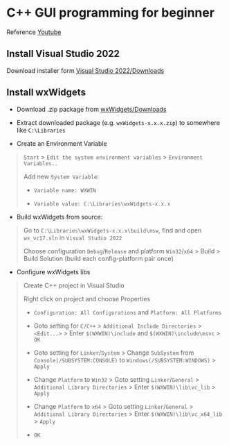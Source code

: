 # C++ GUI programming for beginner

Reference [Youtube](https://youtube.com/playlist?list=PLFk1_lkqT8MbVOcwEppCPfjGOGhLvcf9G&si=PniCCJBZNctsoeHX)

## Install Visual Studio 2022

Download installer form [Visual Studio 2022/Downloads](https://visualstudio.microsoft.com/downloads/)

## Install wxWidgets

- Download .zip package from [wxWidgets/Downloads](https://wxwidgets.org/downloads)

- Extract downloaded package (e.g. `wxWidgets-x.x.x.zip`) to somewhere like `C:\Libraries`

- Create an Environment Variable 
>
> `Start` > `Edit the system environment variables` > `Environment Variables..`
>
> Add new `System Variable`: 
> 
> - `Variable name: WXWIN`
>
> - `Variable value: C:\Libraries\wxWidgets-x.x.x`
>

- Build wxWidgets from source:
>
> Go to `C:\Libraries\wxWidgets-x.x.x\build\msw`, find and open `wx_vc17.sln` in `Visual Studio 2022`
>
> Choose configuration `Debug`/`Release` and platform `Win32`/`x64` > Build > Build Solution (build each config-platform pair once)
>

- Configure wxWidgets libs 
> 
> Create C++ project in Visual Studio
>
> Right click on project and choose Properties
>
> - `Configuration: All Configurations` and `Platform: All Platforms`
>
> - Goto setting for `C/C++` > `Additional Include Directories` > `<Edit...>` > Enter `$(WXWIN)\include` and `$(WXWIN)\include\msvc` > `OK`
> 
> - Goto setting for `Linker`/`System` > Change `SubSystem` from `Console(/SUBSYSTEM:CONSOLE)` to `Windows(/SUBSYSTEM:WINDOWS)` > `Apply`
>
> - Change `Platform` to `Win32` > Goto setting `Linker`/`General` > `Additional Library Directories` > Enter `$(WXWIN)\lib\vc_lib` > `Apply`
>
> - Change `Platform` to `x64` > Goto setting `Linker`/`General` > `Additional Library Directories` > Enter `$(WXWIN)\lib\vc_x64_lib` > `Apply`
>
> - `OK`
>
